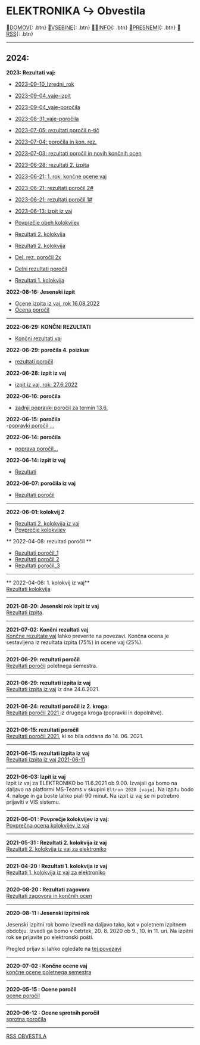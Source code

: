 # ELEKTRONIKA ↪ Obvestila
[🏡DOMOV](../index){: .btn}
[📝VSEBINE](../Vsebine/index.md){: .btn}
[👨‍🎓INFO](../info){: .btn}
[💾PRESNEMI](../Presnemi/index){: .btn}
[🔆 RSS](https://davidrihtarsic.github.io/Elektronika/Obvestila/rss_obvestila.xml){: .btn}

---

## 2024:



**2023: Rezultati vaj:**  

- [ 2023-09-10_Izredni_rok ](./2023-09-10_Izredni_rok.md) 
- [ 2023-09-04_vaje-izpit ](./2023-09-04_vaje-izpit.md) 
- [ 2023-09-04_vaje-poročila ](./2023-09-04_vaje-poročila.md) 
- [ 2023-08-31_vaje-poročila ](./2023-08-31_vaje-poročila.md) 
- [ 2023-07-05: rezultati poročil n-tič ](./2023-07-05_vaje-k.o..md)
- [ 2023-07-04: poročila in kon. rez. ](./2023-07-04_vaje-k.o..md)
- [ 2023-07-03: rezultati poročil in novih končnih ocen ](./2023-07-03_vaje-poročila.md)
- [ 2023-06-28: rezultati 2. izpita ](./2023-06-28_vaje-izpit.md)
- [ 2023-06-21: 1. rok: končne ocene vaj ](./2023-06-21_vaje-KO.md)
- [ 2023-06-21: rezultati poročil 2# ](./2023-06-21_vaje-poročila2.md)
- [ 2023-06-21: rezultati poročil 1# ](./2023-06-21_vaje-poročila.md)

- [ 2023-06-13: Izpit iz vaj](./2023-06-13_vaje-izpit.md)
- [Povprečje obeh kolokvijev](./2023-06-01_kolokvijAVG.md)
- [Rezultati 2. kolokvija](./2023-06-01_kolokvij2.md)
- [Rezultati 2. kolokvija](./2023-05-31_kolokvij2.md)
- [Del. rez. poročil 2x](./2023-05-18_vaje-poročila.md)
- [Delni rezultati poročil](./2023-04-25_vaje-poročila.md)
- [Rezultati 1. kolokvija](./2023-04-19_kolokvij1.md)

**2022-08-16: Jesenski izpit**  
- [Ocene izpita iz vaj, rok 16.08.2022](./2022-08-17_vaje-izpit.md )
- [Ocena poročil](./2022-08-17_vaje-poročila.md)

---
**2022-06-29: KONČNI REZULTATI**  
- [Končni rezultati vaj](./2022-06-29_vaje-k.o..md)

**2022-06-29: poročila 4. poizkus**  
- [rezultati poročil](./2022-06-29_vaje-poročila.md)

**2022-06-28: izpit iz vaj**  
- [izpit iz vaj, rok: 27.6.2022](./2022-06-28_vaje-izpit.md)

**2022-06-16: poročila**  
- [zadnji popravki poročil za termin 13.6.](./2022-06-16_vaje-poročila.md)

**2022-06-15: poročila**  
-[popravki poročil ...](./2022-06-15_vaje-poročila.md)

**2022-06-14: poročila**  
- [poprava poročil...](./2022-06-14_vaje-poročila.md)

**2022-06-14: izpit iz vaj**  
- [Rezultati](./2022-06-14_vaje-izpit.md)

**2022-06-07: poročila iz vaj**  
- [Rezultati poročil](./2022-06-07_vaje-poročila.md)

---
**2022-06-01: kolokvij 2**  
- [Rezultati 2. kolokvija iz vaj](./2022-05-30_kolokvij_2.md)
- [Povprečje kolokvijev](./2022-06-01_kolokvij_AVG.md)

** 2022-04-08: rezultati poročil **  
- [Rezultati poročil_1](./2022-04-19_vaje-poročila.md)
- [Rezultati poročil 2](./2022-04-13_vaje-poročila.md)
- [Rezultati poročil_3](./2022-04-14_vaje-poročila.md)

---

** 2022-04-06: 1. kolokvij iz vaj**  
[Rezultati kolokvija](./2022-04-06_kolokvij1.md)

---

**2021-08-20: Jesenski rok izpit iz vaj**  
[Rezultati izpita](./2021-08-20_Izpit_jesenski.md).

---

**2021-07-02: Končni rezultati vaj**  
[Končne rezultate vaj](./2021-07-02_Končni_rezultati_vaj_poletni.md) lahko preverite na povezavi. Končna ocena je sestavljena iz rezultata izpita (75%) in ocene vaj (25%).

---

**2021-06-29: rezultati poročil**  
[Rezultati poročil](./2021-06-29_poročila_koncna_poletno_obdobje.md) poletnega semestra.

---

**2021-06-29: rezultati izpita iz vaj**  
[Rezultati izpita iz vaj](./2021-06-29_Izpit_vaje.md) iz dne 24.6.2021.

---

**2021-06-24: rezultati poročil iz 2. kroga:**  
[Rezultati poročil 2021 ](./2021-06-24_poročila_2nd_krog.md)iz drugega kroga (popravki in dopolnitve).

---

**2021-06-15: rezultati poročil**  
[Rezultati poročil 2021](./2021-06-15_Vaje_poročila_2.md), ki so bila oddana do 14. 06. 2021.

---

**2021-06-15: rezultati izpita iz vaj**  
[Rezultati izpita iz vaj 2021-06-11](./2021-06-15_Vaje_izpit.md)

---

**2021-06-03: Izpit iz vaj**  
Izpit iz vaj za ELEKTRONIKO bo 11.6.2021 ob 9.00. Izvajali ga bomo na daljavo na platformi MS-Teams v skupini `Eltron 2020 [vaje]`. Na izpitu bodo 4. naloge in ga boste lahko piali 90 minut. Na izpit iz vaj se ni potrebno prijaviti v VIS sistemu.

---

**2021-06-01 : Povprečje kolokvijev iz vaj:**  
[Povprečna ocena kolokvijev iz vaj](./2021-06-01_Povprecje_kolokvijev.md)

---

**2021-05-31 : Rezultati 2. kolokvija iz vaj**  
[Rezultati 2. kolokvija iz vaj za elektroniko](./2021-06-01_2021_05_31-vaje_kolokvij_2.md)

---

**2021-04-20 : Rezultati 1. kolokvija iz vaj**  
[Rezultati 1. kolokvija iz vaj za elektroniko](./2021_04_19_1_kol_vaje.md)

---

**2020-08-20 : Rezultati zagovora**  
[Rezultati zagovora in končnih ocen](./2020_08_20_rezultati_zagovora_in_KO.md)

---
**2020-08-11 : Jesenski izpitni rok**

Jesenski izpitni rok bomo izvedli na daljavo tako, kot v poletnem izpitnem obdobju. Izvedli ga bomo v četrtek, 20. 8. 2020 ob 9., 10. in 11. uri. Na izpitni rok se prijavite po elektronski pošti.

Pregled prijav si lahko ogledate na [tej povezavi](../Izpitni_roki/2020_08_21_jesenski_rok.md)

---
**2020-07-02 : Končne ocene vaj**  
[končne ocene poletnega semestra](./2020_07_02-vaje_koncna_ocena.md)  

---
**2020-05-15 : Ocene poročil**  
[ocene poročil](./2020_06_15-koncnaPorocila.md)  

---
**2020-06-12 : Ocene sprotnih poročil**  
[sprotna poročila](./2020_06_10-sprotna_porocila.md)  

---

[RSS OBVESTILA](./rss_sporocila.md)

